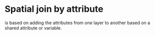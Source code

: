 # Spatial join by attribute 

is based on adding the attributes from one layer to another based on a shared attribute or variable.
